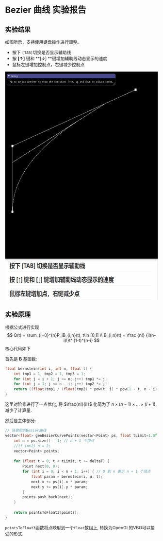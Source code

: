 # Bezier 曲线 实验报告

## 实验结果

如图所示，支持使用键盘操作进行调整。

* 按下 `[TAB]`切换是否显示辅助线
* 按 **[&uarr;]** 键和 **[&darr;] **键增加辅助线动态显示的速度
* 鼠标左键增加控制点，右键减少控制点

<img src="demo.gif" width=600 height=750/>





## 实验原理

根据公式进行实现
$$
Q(t) = \sum_{i=0}^{n}P_iB_{i,n}(t), t\in [0,1] \\
B_{i,n}(t) = \frac {n!} {i!(n-i)!}t^i(1-t)^{n-i}
$$
核心代码如下

首先是 **B** 基函数:

```cpp
float bernstein(int i, int n, float t) {
	int tmp1 = 1, tmp2 = 1, tmp3 = 1;
	for (int j = i + 1; j <= n; j++) tmp1 *= j;
	for (int j = 1; j <= n - i; j++) tmp2 *= j;
	return ((float)tmp1 / (float)tmp2) * pow(t, i) * pow(1 - t, n - i);
}
```

这里对阶乘进行了一点优化, 将 $\frac{n!}{i!}$ 化简为了 $n\times (n-1) \times ... \times (i+1)$,减少了计算量.

然后是主体部分:

```cpp
// 任意阶的Bezier曲线
vector<float> genBezierCurvePoints(vector<Point> ps, float tLimit=1.0f) {
	int n = ps.size() - 1; // n + 1 个顶点
	//if (n>2) n = 2;
	vector<Point> points;

	for (float t = 0; t < tLimit; t += deltaT) {
		Point next(0, 0);
		for (int i = 0; i < n + 1; i++) { // 0 到 n 表示 n + 1 个顶点
			float param = bernstein(i, n, t);
			next.x += ps[i].x * param;
			next.y += ps[i].y * param;
		}
		points.push_back(next);
	}

	return pointsToFloat3(points);
}
```

`pointsToFloat3`函数将点映射到一个`float`数组上, 转换为OpenGL的VBO可以接受的形式.


























